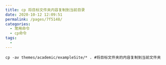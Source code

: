 ```yaml
---
title: cp 将目标文件夹内容复制到当前目录
date: 2020-10-12 12:09:51
permalink: /pages/7f5148/
categories:
  - 常用命令
  - cp命令
tags:
  - 
---
```

<!--
 * @Author: 中箭的吴起
 * @Date: 2020-07-12 05:21:51
 * @LastEditTime: 2020-07-13 09:45:56
 * @LastEditors: 中箭的吴起
 * @Description: 
 * @FilePath: \科技文章c:\Users\admin\OneDrive\studybook\linux\常用命令\cp命令\cp 将目标文件夹内容复制到当前目录.md
 * @日行一善，每日一码
--> 



```shell
cp -av themes/academic/exampleSite/* . #将目标文件夹的内容复制到当前文件夹
```

